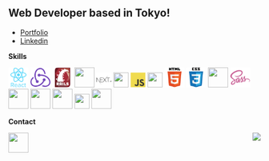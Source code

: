 <h2>Web Developer based in Tokyo!</h2>

- [Portfolio]([https://sachiko-tokyo.github.io/portfolio_01/](https://sachiko-tokyo.github.io/portfolio/))
- [Linkedin](https://www.linkedin.com/in/sachikoyokoyama/)

**Skills**

<img src="https://raw.githubusercontent.com/devicons/devicon/master/icons/react/react-original-wordmark.svg" width="40" height="40" /> <img src="https://raw.githubusercontent.com/devicons/devicon/master/icons/redux/redux-original.svg" width="40" height="40" /> <img src="https://raw.githubusercontent.com/devicons/devicon/master/icons/rails/rails-original-wordmark.svg" width="40" height="40" /> <img src="https://cdn3.iconfinder.com/data/icons/social-media-2068/64/_shopping-512.png" width="40" height="40" /> <img src="https://raw.githubusercontent.com/devicons/devicon/master/icons/nextjs/nextjs-original-wordmark.svg" width="30" height="30" /> <img src="https://github.com/get-icon/geticon/raw/master/icons/typescript-icon.svg" width="30" height="30" /> <img src="https://raw.githubusercontent.com/devicons/devicon/master/icons/javascript/javascript-original.svg" width="30" height="30" /> <img src="https://github.com/get-icon/geticon/raw/master/icons/gsap.svg" width="30" height="30"> <img src="https://raw.githubusercontent.com/devicons/devicon/master/icons/html5/html5-original-wordmark.svg" width="40" height="40" /> <img src="https://raw.githubusercontent.com/devicons/devicon/master/icons/css3/css3-original-wordmark.svg" width="40" height="40" /> <img src="https://cdn.iconscout.com/icon/free/png-512/wordpress-35-569289.png" width="40" height="40"/> <img src="https://raw.githubusercontent.com/devicons/devicon/master/icons/sass/sass-original.svg" width="40" height="40" /> <img src="https://styled-components.com/logo.png" width="40" height="40" /> <img src="https://material-ui.com/static/logo.png" width="40" height="40" /> <img src="https://gw.alipayobjects.com/zos/rmsportal/rlpTLlbMzTNYuZGGCVYM.png" width="40" height="40" /> <img src="https://tetra4d.com/wp-content/uploads/2017/02/adobe-icon.png" width="30" height="30"/> <img src="https://cdn2.downdetector.com/static/uploads/logo/figma2.png" width="40" height="40" />



**Contact**

<a href="mailto:sachiko.dev.0811@gmail.com">
  <img src="https://icons-for-free.com/iconfiles/png/512/google+mail+icon-1320192249286867468.png" width="40" height="40" />
</a>

<a href="https://github.com/sachiko-tokyo">
  <img align="right" src="https://github-readme-stats.vercel.app/api/top-langs/?username=sachiko-tokyo&layout=compact" />
</a>
